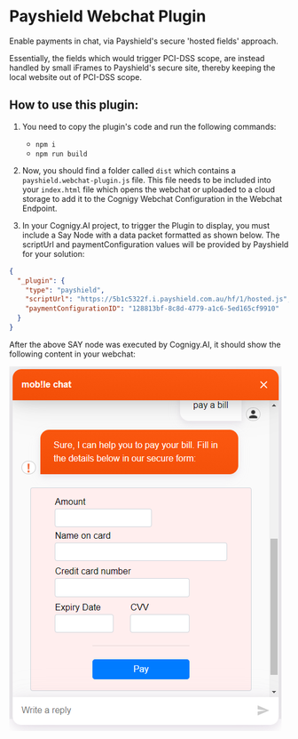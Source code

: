# Payshield Webchat Plugin

Enable payments in chat, via Payshield's secure 'hosted fields' approach.

Essentially, the fields which would trigger PCI-DSS scope, are instead handled by small iFrames to Payshield's secure site,
thereby keeping the local website out of PCI-DSS scope.

## How to use this plugin:

1. You need to copy the plugin's code and run the following commands:
    - `npm i`
    - `npm run build`
2. Now, you should find a folder called `dist` which contains a `payshield.webchat-plugin.js` file. This file needs to be included into your `index.html` file which opens the webchat or uploaded to a cloud storage to add it to the Cognigy Webchat Configuration in the Webchat Endpoint.

3. In your Cognigy.AI project, to trigger the Plugin to display, you must include a Say Node with a data packet formatted as shown below. The scriptUrl and paymentConfiguration values will be provided by Payshield for your solution:

```json
{
  "_plugin": {
    "type": "payshield",
    "scriptUrl": "https://5b1c5322f.i.payshield.com.au/hf/1/hosted.js",
    "paymentConfigurationID": "128813bf-8c8d-4779-a1c6-5ed165cf9910"
  }
}
```

After the above SAY node was executed by Cognigy.AI, it should show the following content in your webchat:

<img src="./docs/1.png"></img>